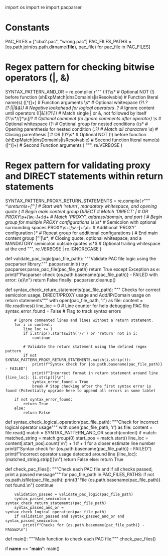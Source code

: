 import os
import re
import pacparser

# Constants
PAC_FILES = ["cba2.pac", "wrong.pac"]
PAC_FILES_PATHS = [os.path.join(os.path.dirname(__file__), pac_file) for pac_file in PAC_FILES]

# Regex pattern for checking bitwise operators (|, &)
SYNTAX_PATTERN_AND_OR = re.compile(
    r"""
    (!)?\s*                                 # Optional NOT (!) before function
    (shExpMatch|dnsDomainIs|isResolvable)   # Function literal name(s)
    \([^)]+\)                               # Function arguments
    \s*                                     # Optional whitespace
    (?!.*?(?:\|\||&&))                      # Negative lookahead for logical operators
    .*?                                     # Ignore content until operators
    ([|&])(?!\1)                            # Match single | or &, not followed by itself
    (?:\s*//[^\n]*)?                        # Optional comment (to ignore comments after operator)
    \s*                                     # Optional whitespace
    (?:                                     # Optional group for nested conditions
        \(\s*                                   # Opening parenthesis for nested condition
        (.*?)                                   # Match all characters
        \s*\)                                   # Closing parenthesis
    |                                       # OR
        (!)?\s*                                 # Optional NOT (!) before function
        (shExpMatch|dnsDomainIs|isResolvable)   # Second function literal name(s)
        \([^)]+\)                               # Second Function arguments
    )
    """,
    re.VERBOSE
)

# Regex pattern for validating proxy and DIRECT statements within return statements
SYNTAX_PATTERN_PROXY_RETURN_STATEMENTS = re.compile(
    r"""
    ^\s*return\s+["']                          # Start with 'return', mandatory whitespace, and opening quote
    (                                          # Begin main content group
        DIRECT                                 # Match 'DIRECT'
        |                                      # OR
        PROXY\s+[\w.-]+:\d+                    # Match 'PROXY', address/domain, and port
        (                                      # Begin group for multiple PROXY configurations
            \s*;\s*                            # Semicolon with optional surrounding spaces
            PROXY\s+[\w.-]+:\d+                # Additional 'PROXY' configuration
        )*                                     # Repeat group for additional configurations
    )                                          # End main content group
    ["']\s*;                                   # Closing quote, optional whitespace, and a MANDATORY semicolon outside quotes
    \s*$                                       # Optional trailing whitespace at the end
    """,
    re.VERBOSE | re.IGNORECASE
)


def validate_pac_logic(pac_file_path):
    """Validate PAC file logic using the pacparser library."""
    pacparser.init()
    try:
        pacparser.parse_pac_file(pac_file_path)
        return True
    except Exception as e:
        print(f"Pacparser check {os.path.basename(pac_file_path)} - FAILED with error: {e}\n")
        return False
    finally:
        pacparser.cleanup()


def syntax_check_return_statements(pac_file_path):
    """ Checks for correct semicolon usage, DIRECT/PROXY usage and Add/IP/Domain usage on return statements"""
    with open(pac_file_path, 'r') as file:
        content = file.readlines()
        line_loc = 0 # Line counter for help debugging PAC file
        syntax_error_found = False # Flag to track syntax errors
            
        # Ignore commented lines and lines without a return statement.
        for i in content:
            line_loc += 1
            if i.strip().startswith('//') or 'return' not in i:
                continue

            # Validate the return statement using the defined regex pattern
            if not SYNTAX_PATTERN_PROXY_RETURN_STATEMENTS.match(i.strip()):
                print(f"Syntax check for {os.path.basename(pac_file_path)} - FAILED")
                print(f"Incorrect format in return statement around line {line_loc}: {i.strip()}\n")
                syntax_error_found = True
                break # Stop checking after the first syntax error is found (Potentially upgrade here to append all errors in some table)
                                          
        if not syntax_error_found:
            return True
        else: 
            return False


def syntax_check_logical_operation(pac_file_path):
    """Check for incorrect logical operator usage"""
    with open(pac_file_path, 'r') as file:
        content = file.read()
        match = SYNTAX_PATTERN_AND_OR.search(content)
        if match:
            matched_string = match.group(0)
            start_pos = match.start()
            line_loc = content[:start_pos].count('\n') + 1  # + 1 for a closer estimate line number
            print(f"Syntax check for {os.path.basename(pac_file_path)} - FAILED")
            print(f"Incorrect operator usage detected around line {line_loc}: {matched_string.strip()}\n")
            return False
        else:
            return True


def check_pac_files():
    """Check each PAC file and if all checks passed, print a passed message"""
    for pac_file_path in PAC_FILES_PATHS:
        if not os.path.isfile(pac_file_path):
            print(f"File {os.path.basename(pac_file_path)} not found.\n")
            continue
        
        validation_passed = validate_pac_logic(pac_file_path)
        syntax_passed_semicolon = syntax_check_return_statements(pac_file_path)
        syntax_passed_and_or = syntax_check_logical_operation(pac_file_path)
        if validation_passed and syntax_passed_and_or and syntax_passed_semicolon:
            print(f"Checks for {os.path.basename(pac_file_path)} - PASSED\n")

def main():
    """Main function to check each PAC file."""
    check_pac_files()

if __name__ == "__main__":
    main()

